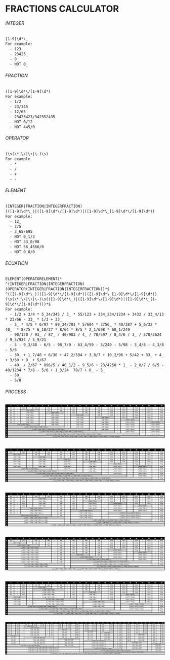 # FRACTIONS CALCULATOR

###### INTEGER
	[1-9]\d*\_
	For example:
	  - 123_
	  - 23423_
	  - 9_
	  - NOT 0_

###### FRACTION
	([1-9]\d*\/[1-9]\d*)
	For example:
	  - 1/2
	  - 23/345
	  - 12/65
	  - 23423423/342352435
	  - NOT 0/12
	  - NOT 445/0
	  
###### OPERATOR
	(\s(\*|\/|\+|\-)\s)
	For example
	  - *
	  - /
	  - +
	  - -
	
###### ELEMENT
	(INTEGER|FRACTION|INTEGERFRACTION)
	(([1-9]\d*\_)|([1-9]\d*\/[1-9]\d*)|([1-9]\d*\_[1-9]\d*\/[1-9]\d*))
	For example:
	  - 12_
	  - 2/5
	  - 3_65/695
	  - NOT 0_1/3
	  - NOT 33_0/98
	  - NOT 56_4566/0 
	  - NOT 0_0/0
	
###### ECUATION
	ELEMENT(OPERATORELEMENT)*
	^(INTEGER|FRACTION|INTEGERFRACTION)(OPERATOR(INTEGER|FRACTION|INTEGERFRACTION))*$
	^(([1-9]\d*\_)|([1-9]\d*\/[1-9]\d*)|([1-9]\d*\_[1-9]\d*\/[1-9]\d*))(\s(\*|\/|\+|\-)\s(([1-9]\d*\_)|([1-9]\d*\/[1-9]\d*)|([1-9]\d*\_[1-9]\d*\/[1-9]\d*)))*$
	For example:
	  - 1/2 + 3/4 * 5_34/345 / 3_ * 55/123 + 334_234/1234 + 3432 / 33_4/13 * 23/66 - 33_ * 1/3 + 33_
	  - 5_ * 4/5 * 6/97 * 89_34/701 * 5/604 * 3756_ * 40/287 + 5_6/32 * 40_  * 8/75 * 6_10/27 * 8/64 * 8/5 * 2_1/698 * 60_1/249
	  - 90/120 / 93_ / 87_ / 40/983 / 4_ / 70/597 / 8_4/6 / 3_ / 578/3624 / 9_5/934 / 5_9/21
	  - 5 - 9_3/48 - 6/5 - 98_7/9 - 63_4/59 - 3/240 - 5/98 - 3_4/8 - 4_3/8 - 5/6
	  - 30_ + 1_7/48 + 6/38 + 47_2/594 + 3_8/7 + 10_2/96 + 5/42 + 33_ + 4_ + 3/60 + 9_ + 5/67
	  - 40_ / 2/67 * 896/5 / 40_1/2 - 9_5/6 + 23/4250 * 1_ - 2_8/7 / 6/5 - 40/1234 * 7/8 - 5/6 + 1_3/24  78/7 + 6_ - 5_
	  - 50_
	  - 5/8

###### PROCESS
[CASE01]: https://raw.githubusercontent.com/lcuriel/fractions/dev/readme/Case01.png "CASE 01"
![CASE 01][CASE01]
---
[CASE02]: https://raw.githubusercontent.com/lcuriel/fractions/dev/readme/Case02.png "CASE 02"
![CASE 02][CASE02]
---
[CASE03]: https://raw.githubusercontent.com/lcuriel/fractions/dev/readme/Case03.png "CASE 03"
![CASE 03][CASE03]
---
[CASE04]: https://raw.githubusercontent.com/lcuriel/fractions/dev/readme/Case04.png "CASE 04"
![CASE 04][CASE04]
---
[CASE05]: https://raw.githubusercontent.com/lcuriel/fractions/dev/readme/Case05.png "CASE 05"
![CASE 05][CASE05]
---
[CASE06]: https://raw.githubusercontent.com/lcuriel/fractions/dev/readme/Case06.png "CASE 06"
![CASE 06][CASE06]

